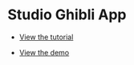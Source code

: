 # Studio Ghibli App

- [View the tutorial](https://www.taniarascia.com/how-to-connect-to-an-api-with-javascript)

- [View the demo](https://taniarascia.github.io/sandbox/ghibli/)

